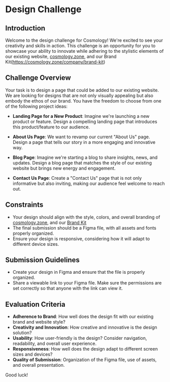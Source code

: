 # Design Challenge

## Introduction

Welcome to the design challenge for Cosmology! We're excited to see your creativity and skills in action. This challenge is an opportunity for you to showcase your ability to innovate while adhering to the stylistic elements of our existing website, [cosmology.zone](https://cosmology.zone), and our Brand Kit(https://cosmology.zone/company/brand-kit)

## Challenge Overview

Your task is to design a page that could be added to our existing website. We are looking for designs that are not only visually appealing but also embody the ethos of our brand. You have the freedom to choose from one of the following project ideas:

- **Landing Page for a New Product**: Imagine we're launching a new product or feature. Design a compelling landing page that introduces this product/feature to our audience.

- **About Us Page**: We want to revamp our current "About Us" page. Design a page that tells our story in a more engaging and innovative way.

- **Blog Page**: Imagine we're starting a blog to share insights, news, and updates. Design a blog page that matches the style of our existing website but brings new energy and engagement.

- **Contact Us Page**: Create a "Contact Us" page that is not only informative but also inviting, making our audience feel welcome to reach out.

## Constraints

- Your design should align with the style, colors, and overall branding of [cosmology.zone](https://cosmology.zone), and our [Brand Kit](https://cosmology.zone/company/brand-kit)
- The final submission should be a Figma file, with all assets and fonts properly organized.
- Ensure your design is responsive, considering how it will adapt to different device sizes.

## Submission Guidelines

- Create your design in Figma and ensure that the file is properly organized.
- Share a viewable link to your Figma file. Make sure the permissions are set correctly so that anyone with the link can view it.

## Evaluation Criteria

- **Adherence to Brand**: How well does the design fit with our existing brand and website style?
- **Creativity and Innovation**: How creative and innovative is the design solution?
- **Usability**: How user-friendly is the design? Consider navigation, readability, and overall user experience.
- **Responsiveness**: How well does the design adapt to different screen sizes and devices?
- **Quality of Submission**: Organization of the Figma file, use of assets, and overall presentation.


Good luck!
